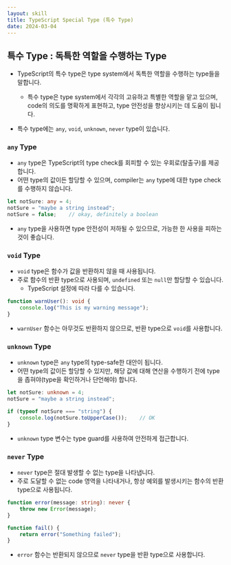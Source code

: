 ```yaml
---
layout: skill
title: TypeScript Special Type (특수 Type)
date: 2024-03-04
---
```





## 특수 Type : 독특한 역할을 수행하는 Type

- TypeScript의 특수 type은 type system에서 독특한 역할을 수행하는 type들을 말합니다.
    - 특수 type은 type system에서 각각의 고유하고 특별한 역할을 맡고 있으며, code의 의도를 명확하게 표현하고, type 안전성을 향상시키는 데 도움이 됩니다.

- 특수 type에는 `any`, `void`, `unknown`, `never` type이 있습니다.


### `any` Type

- `any` type은 TypeScript의 type check를 회피할 수 있는 우회로(탈출구)를 제공합니다.
- 어떤 type의 값이든 할당할 수 있으며, compiler는 `any` type에 대한 type check를 수행하지 않습니다.

```typescript
let notSure: any = 4;
notSure = "maybe a string instead";
notSure = false;    // okay, definitely a boolean
```

- `any` type을 사용하면 type 안전성이 저하될 수 있으므로, 가능한 한 사용을 피하는 것이 좋습니다.


### `void` Type

- `void` type은 함수가 값을 반환하지 않을 때 사용됩니다.
- 주로 함수의 반환 type으로 사용되며, `undefined` 또는 `null`만 할당할 수 있습니다.
    - TypeScript 설정에 따라 다를 수 있습니다.

```typescript
function warnUser(): void {
    console.log("This is my warning message");
}
```

- `warnUser` 함수는 아무것도 반환하지 않으므로, 반환 type으로 `void`를 사용합니다.


### `unknown` Type

- `unknown` type은 `any` type의 type-safe한 대안이 됩니다.
- 어떤 type의 값이든 할당할 수 있지만, 해당 값에 대해 연산을 수행하기 전에 type을 좁혀야(type을 확인하거나 단언해야) 합니다.

```typescript
let notSure: unknown = 4;
notSure = "maybe a string instead";

if (typeof notSure === "string") {
    console.log(notSure.toUpperCase());    // OK
}
```

- `unknown` type 변수는 type guard를 사용하여 안전하게 접근합니다.


### `never` Type

- `never` type은 절대 발생할 수 없는 type을 나타냅니다.
- 주로 도달할 수 없는 code 영역을 나타내거나, 항상 예외를 발생시키는 함수의 반환 type으로 사용됩니다.

```typescript
function error(message: string): never {
    throw new Error(message);
}

function fail() {
    return error("Something failed");
}
```

- `error` 함수는 반환되지 않으므로 `never` type을 반환 type으로 사용합니다.
